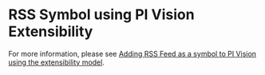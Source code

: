 # RSS Symbol using PI Vision Extensibility

For more information, please see [Adding RSS Feed as a symbol to PI Vision using the extensibility model](https://pisquare.osisoft.com/people/jgolla/blog/2016/07/13/adding-rss-feed-to-pi-coresight-using-the-extensibility-model).
